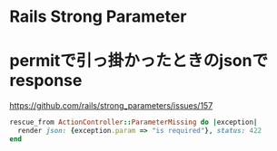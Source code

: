 Rails Strong Parameter
=====================

# permitで引っ掛かったときのjsonでresponse

<https://github.com/rails/strong_parameters/issues/157>

```rb
rescue_from ActionController::ParameterMissing do |exception|
  render json: {exception.param => "is required"}, status: 422
end
```
